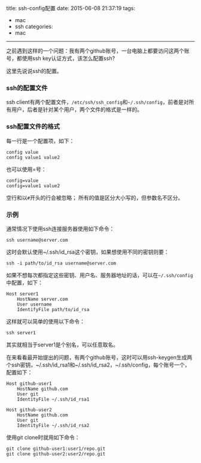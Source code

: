 title: ssh-config配置
date: 2015-06-08 21:37:19
tags:
- mac
- ssh
categories:
- mac
---

之前遇到这样的一个问题：我有两个github账号，一台电脑上都要访问这两个账号，都使用ssh key认证方式，该怎么配置ssh?

这里先说说ssh的配置。

### ssh的配置文件
ssh client有两个配置文件，`/etc/ssh/ssh_config`和`~/.ssh/config`，前者是对所有用户，后者是针对某个用户，两个文件的格式是一样的。

### ssh配置文件的格式
每一行是一个配置项，如下：

```
config value
config value1 value2
```

也可以使用=号：

```
config=value
config=value1 value2
```

空行和以`#`开头的行会被忽略；
所有的值是区分大小写的，但参数名不区分。

### 示例
通常情况下使用ssh连接服务器使用如下命令：

```
ssh username@server.com
```

这时会默认使用~/.ssh/id_rsa这个密钥，如果想使用不同的密钥则要：

```
ssh -i path/to/id_rsa username@server.com
```

如果不想每次都指定这些密钥、用户名、服务器地址的话，可以在`~/.ssh/config`中配置，如下：

```
Host server1
	HostName server.com
	User username
	IdentifyFile path/to/id_rsa
```

这样就可以简单的使用以下命令：

```
ssh server1
```

其实就相当于server1是个别名，可以任意取名。

在来看看最开始提出的问题，有两个github账号，这时可以用ssh-keygen生成两个ssh密钥，~/.ssh/id&#95;rsa1和~/.ssh/id&#95;rsa2，~/.ssh/config，每个账号一个，配置如下：

```
Host github-user1
	HostName github.com
	User git
	IdentityFile ~/.ssh/id_rsa1

Host github-user2
	HostName github.com
	User git
	IdentityFile ~/.ssh/id_rsa2
```

使用git clone时就用如下命令：

```
git clone github-user1:user1/repo.git
git clone github-user2:user2/repo.git
```
